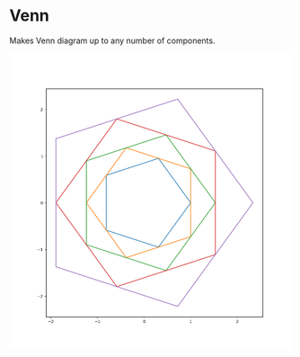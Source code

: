 # Venn
Makes Venn diagram up to any number of components.

![a polgyonal venn diagram](polygon_venn.png)
